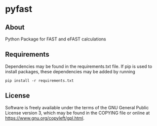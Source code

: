 pyfast
======

About
-----

Python Package for FAST and eFAST calculations

Requirements
------------

Dependencies may be found in the requirements.txt file. If pip is used to install packages, these dependencies may be added by running

    pip install -r requirements.txt


License
-------

Software is freely available under the terms of the GNU General Public License version 3, which may be found in the COPYING file or online at https://www.gnu.org/copyleft/gpl.html.
